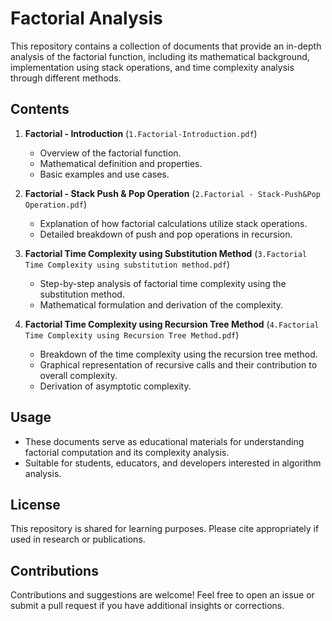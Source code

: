 # Factorial Analysis

This repository contains a collection of documents that provide an in-depth analysis of the factorial function, including its mathematical background, implementation using stack operations, and time complexity analysis through different methods.

## Contents

1. **Factorial - Introduction** (`1.Factorial-Introduction.pdf`)
   - Overview of the factorial function.
   - Mathematical definition and properties.
   - Basic examples and use cases.

2. **Factorial - Stack Push & Pop Operation** (`2.Factorial - Stack-Push&Pop Operation.pdf`)
   - Explanation of how factorial calculations utilize stack operations.
   - Detailed breakdown of push and pop operations in recursion.
   
3. **Factorial Time Complexity using Substitution Method** (`3.Factorial Time Complexity using substitution method.pdf`)
   - Step-by-step analysis of factorial time complexity using the substitution method.
   - Mathematical formulation and derivation of the complexity.

4. **Factorial Time Complexity using Recursion Tree Method** (`4.Factorial Time Complexity using Recursion Tree Method.pdf`)
   - Breakdown of the time complexity using the recursion tree method.
   - Graphical representation of recursive calls and their contribution to overall complexity.
   - Derivation of asymptotic complexity.

## Usage

- These documents serve as educational materials for understanding factorial computation and its complexity analysis.
- Suitable for students, educators, and developers interested in algorithm analysis.

## License

This repository is shared for learning purposes. Please cite appropriately if used in research or publications.

## Contributions

Contributions and suggestions are welcome! Feel free to open an issue or submit a pull request if you have additional insights or corrections.


